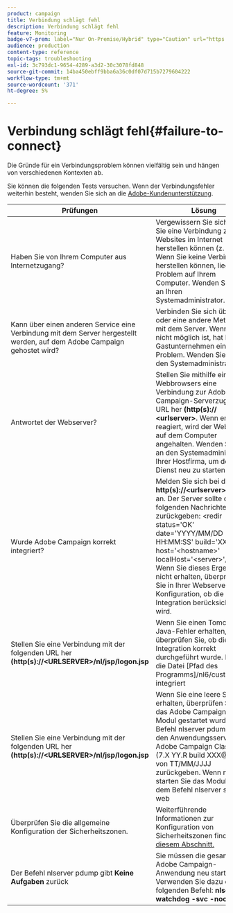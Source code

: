```yaml
---
product: campaign
title: Verbindung schlägt fehl
description: Verbindung schlägt fehl
feature: Monitoring
badge-v7-prem: label="Nur On-Premise/Hybrid" type="Caution" url="https://experienceleague.adobe.com/docs/campaign-classic/using/installing-campaign-classic/architecture-and-hosting-models/hosting-models-lp/hosting-models.html?lang=de" tooltip="Gilt nur für Hybrid- und On-Premise-Bereitstellungen"
audience: production
content-type: reference
topic-tags: troubleshooting
exl-id: 3c793dc1-9654-4289-a3d2-30c3078fd848
source-git-commit: 14ba450ebff9bba6a36c0df07d715b7279604222
workflow-type: tm+mt
source-wordcount: '371'
ht-degree: 5%

---
```


# Verbindung schlägt fehl{#failure-to-connect}



Die Gründe für ein Verbindungsproblem können vielfältig sein und hängen von verschiedenen Kontexten ab.

Sie können die folgenden Tests versuchen. Wenn der Verbindungsfehler weiterhin besteht, wenden Sie sich an die [Adobe-Kundenunterstützung](https://helpx.adobe.com/de/enterprise/admin-guide.html/enterprise/using/support-for-experience-cloud.ug.html).



<table> 
<thead> 
<tr> 
<th>Prüfungen<br /> </th> 
<th>Lösung<br /> </th> 
</tr> 
</thead> 
<tbody> 
<tr> 
<td>Haben Sie von Ihrem Computer aus Internetzugang?</td> 
<td>Vergewissern Sie sich, dass Sie eine Verbindung zu Websites im Internet herstellen können (z. B. ). Wenn Sie keine Verbindung herstellen können, liegt das Problem auf Ihrem Computer. Wenden Sie sich an Ihren Systemadministrator.</td>
</tr>
<tr> 
<td>Kann über einen anderen Service eine Verbindung mit dem Server hergestellt werden, auf dem Adobe Campaign gehostet wird?</td> 
<td>Verbinden Sie sich über SSH oder eine andere Methode mit dem Server. Wenn dies nicht möglich ist, hat Ihr Gastunternehmen ein Problem. Wenden Sie sich an den Systemadministrator.</td>
</tr>
<tr> 
<td>Antwortet der Webserver?</td> 
<td>Stellen Sie mithilfe eines Webbrowsers eine Verbindung zur Adobe Campaign-Serverzugriffs-URL her<b> (http(s):// &lt;urlserver&gt;</b>. Wenn er nicht reagiert, wird der Webserver auf dem Computer angehalten. Wenden Sie sich an den Systemadministrator Ihrer Hostfirma, um den Dienst neu zu starten.</td>
</tr>
<tr> 
<td>Wurde Adobe Campaign korrekt integriert?</td> 
<td>Melden Sie sich bei der URL <b>http(s)://&lt;urlserver&gt;/r/test</b> an. Der Server sollte den folgenden Nachrichtentyp zurückgeben: &lt;redir status='OK' date='YYYY/MM/DD HH:MM:SS' build='XXXX' host='&lt;hostname&gt;' localHost='&lt;server&gt;'/&gt;
Wenn Sie dieses Ergebnis nicht erhalten, überprüfen Sie in Ihrer Webserver-Konfiguration, ob die Integration berücksichtigt wird.</td>
</tr>
<tr> 
<td>Stellen Sie eine Verbindung mit der folgenden URL her<b> (http(s)://&lt;URLSERVER&gt;/nl/jsp/logon.jsp</b></td>
<td>Wenn Sie einen Tomcat-Java-Fehler erhalten, überprüfen Sie, ob die JAVA-Integration korrekt durchgeführt wurde. Es ist in die Datei [Pfad des Programms]/nl6/customer.sh integriert</td>
</tr>
<tr> 
<td>Stellen Sie eine Verbindung mit der folgenden URL her<b> (http(s)://&lt;URLSERVER&gt;/nl/jsp/logon.jsp</b></td>
<td>Wenn Sie eine leere Seite erhalten, überprüfen Sie, ob das Adobe Campaign Web-Modul gestartet wurde. Der Befehl nlserver pdump sollte den Anwendungsserver für Adobe Campaign Classic (7.X YY.R build XXX@SHA1) von TT/MM/JJJJ zurückgeben. Wenn nicht, starten Sie das Modul mit dem Befehl nlserver start web</td>
</tr>
<tr>
<td>Überprüfen Sie die allgemeine Konfiguration der Sicherheitszonen.</td>
<td>Weiterführende Informationen zur Konfiguration von Sicherheitszonen finden Sie <a href="https://experienceleague.adobe.com/docs/campaign-classic/using/installing-campaign-classic/additional-configurations/configuring-campaign-server.html#configuring-campaign-server"/> diesem Abschnitt.</a></td>
</tr>
<tr>
<td>Der Befehl nlserver pdump gibt <b>Keine Aufgaben</b> zurück</td>
<td>Sie müssen die gesamte Adobe Campaign-Anwendung neu starten. Verwenden Sie dazu den folgenden Befehl: <b>nlserver watchdog -svc -noconsole</b></td>
</tr>
</tbody> 
</table>
